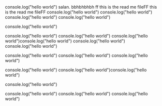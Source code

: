 console.log("hello world")
salan. bbhbhbhbh
ff
this is the read me fileFF
this is the read me fileFF
console.log("hello world")
console.log("hello world")
console.log("hello world")
console.log("hello world")

console.log("hello world")

console.log("hello world")
console.log("hello world")
console.log("hello world")console.log("hello world") console.log("hello world") console.log("hello world")

console.log("hello world") console.log("hello world") console.log("hello world")


console.log("hello world")
console.log("hello world")console.log("hello world")

console.log("hello world")

console.log("hello world")
console.log("hello world")
console.log("hello world")
